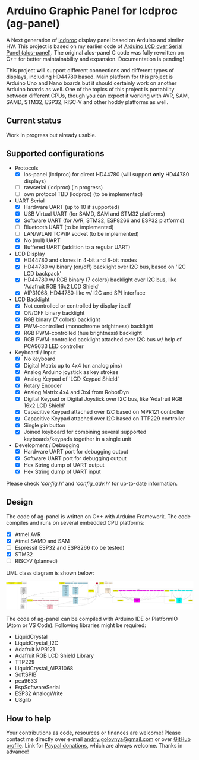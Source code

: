 # Arduino Graphic Panel for lcdproc (ag-panel)

A Next generation of [lcdproc](http://lcdproc.sourceforge.net/) display panel based on Arduino and similar HW.
This project is based on my earlier code of [Arduino LCD over Serial Panel (alos-panel)](https://github.com/red-scorp/alos-panel).
The original alos-panel C code was fully rewritten on C++ for better maintainability and expansion.
Documentation is pending!

This project **will** support different connections and different types of displays, including HD44780 based.
Main platform for this project is Arduino Uno and Nano boards but it should certainly work on another Arduino boards as well.
One of the topics of this project is portability between different CPUs, though you can expect it working with AVR, SAM, SAMD, STM32, ESP32, RISC-V and other hoddy platforms as well.

## Current status

Work in progress but already usable.

## Supported configurations

- Protocols
  - [x] los-panel (lcdproc) for direct HD44780 (will support **only** HD44780 displays)
  - [ ] rawserial (lcdproc) (in progress)
  - [ ] own protocol TBD (lcdproc) (to be implemented)
- UART Serial
  - [x] Hardware UART (up to 10 if supported)
  - [x] USB Virtual UART (for SAMD, SAM and STM32 platforms)
  - [x] Software UART (for AVR, STM32, ESP8266 and ESP32 platforms)
  - [ ] Bluetooth UART (to be implemented)
  - [ ] LAN/WLAN TCP/IP socket (to be implemented)
  - [x] No (null) UART
  - [x] Buffered UART (addition to a regular UART)
- LCD Display
  - [x] HD44780 and clones in 4-bit and 8-bit modes
  - [x] HD44780 w/ binary (on/off) backlight over I2C bus, based on 'I2C LCD backpack'
  - [x] HD44780 w/ RGB binary (7 colors) backlight over I2C bus, like 'Adafruit RGB 16x2 LCD Shield'
  - [x] AIP31068, HD44780-like w/ I2C and SPI interface
- LCD Backlight
  - [x] Not controlled or controlled by display itself
  - [x] ON/OFF binary backlight
  - [x] RGB binary (7 colors) backlight
  - [x] PWM-controlled (monochrome brightness) backlight
  - [x] RGB PWM-controlled (hue brightness) backlight
  - [x] RGB PWM-controlled backlight attached over I2C bus w/ help of PCA9633 LED controller
- Keyboard / Input
  - [x] No keyboard
  - [x] Digital Matrix up to 4x4 (on analog pins)
  - [x] Analog Arduino joystick as key strokes
  - [x] Analog Keypad of 'LCD Keypad Shield'
  - [x] Rotary Encoder
  - [x] Analog Matrix 4x4 and 3x4 from RobotDyn
  - [x] Digital Keypad or Digital Joystick over I2C bus, like 'Adafruit RGB 16x2 LCD Shield'
  - [x] Capacitive Keypad attached over I2C based on MPR121 controller
  - [x] Capacitive Keypad attached over I2C based on TTP229 controller
  - [x] Single pin button
  - [x] Joined keyboard for combining several supported keyboards/keypads together in a single unit
- Development / Debugging
  - [x] Hardware UART port for debugging output
  - [x] Software UART port for debugging output
  - [x] Hex String dump of UART output
  - [x] Hex String dump of UART input

Please check *'config.h'* and *'config_adv.h'* for up-to-date information.

## Design

The code of ag-panel is written on C++ with Arduino Framework.
The code compiles and runs on several embedded CPU platforms:
- [x] Atmel AVR
- [x] Atmel SAMD and SAM
- [ ] Espressif ESP32 and ESP8266 (to be tested)
- [x] STM32
- [ ] RISC-V (planned)

UML class diagram is shown below:

![UML diagram](/img/class_diagram.png)

The code of ag-panel can be compiled with Arduino IDE or PlatformIO (Atom or VS Code).
Following libraries might be required:
- LiquidCrystal
- LiquidCrystal_I2C
- Adafruit MPR121
- Adafruit RGB LCD Shield Library
- TTP229
- LiquidCrystal_AIP31068
- SoftSPIB
- pca9633
- EspSoftwareSerial
- ESP32 AnalogWrite
- U8glib

## How to help

Your contributions as code, resources or finances are welcome!
Please contact me directly over e-mail andriy.golovnya@gmail.com or over [GitHub profile](https://github.com/red-scorp).
Link for [Paypal donations](http://paypal.me/redscorp), which are always welcome.
Thanks in advance!

